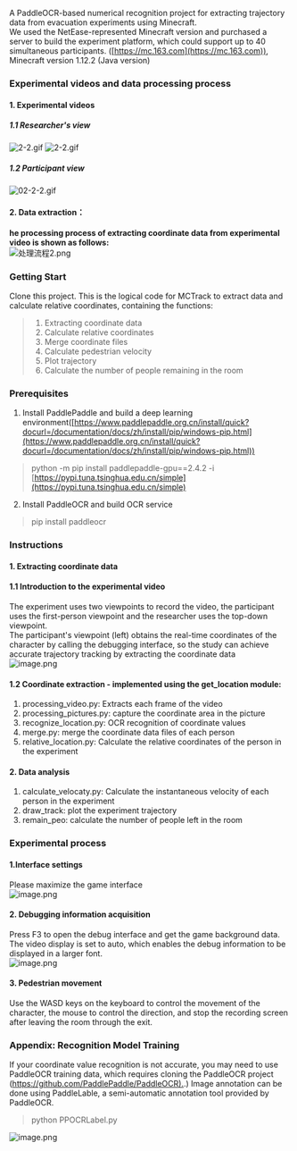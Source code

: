 A PaddleOCR-based numerical recognition project for extracting trajectory data from evacuation experiments using Minecraft.<br />We used the NetEase-represented Minecraft version and purchased a server to build the experiment platform, which could support up to 40 simultaneous participants. ([https://mc.163.com](https://mc.163.com)), Minecraft version 1.12.2 (Java version)
<a name="hLKaw"></a>
### **Experimental videos and data processing process**
<a name="Yitjy"></a>
#### 1. **Experimental videos**
<a name="RiUze"></a>
##### 1.1 **Researcher's view**
![2-2.gif](https://cdn.nlark.com/yuque/0/2023/gif/22618877/1682761072125-2bf26ff3-15d2-4182-b75c-8c9ca70d54ae.gif#clientId=u7d54e50b-0b2c-4&from=paste&height=236&id=udf57b374&originHeight=360&originWidth=640&originalType=binary&ratio=2&rotation=0&showTitle=false&size=22023270&status=done&style=none&taskId=u0341e8bd-f721-4999-a4c4-ea34d683ff6&title=&width=419)
![2-2.gif](https://cdn.nlark.com/yuque/0/2023/gif/22618877/1682761072125-2bf26ff3-15d2-4182-b75c-8c9ca70d54ae.gif#clientId=u7d54e50b-0b2c-4&from=paste&height=236&id=udf57b374&originHeight=360&originWidth=640&originalType=binary&ratio=2&rotation=0&showTitle=false&size=22023270&status=done&style=none&taskId=u0341e8bd-f721-4999-a4c4-ea34d683ff6&title=&width=419)
<a name="LLhKq"></a>
##### 1.2 **Participant view**
![02-2-2.gif](https://cdn.nlark.com/yuque/0/2023/gif/22618877/1682761193350-1693ff64-c2e3-42d7-9224-727a2d1ccccf.gif#averageHue=%23237299&clientId=u7d54e50b-0b2c-4&from=paste&height=235&id=u1d21592f&originHeight=360&originWidth=640&originalType=binary&ratio=2&rotation=0&showTitle=false&size=7903787&status=done&style=none&taskId=u3ccc851c-8500-408d-9a89-5046b8079a6&title=&width=418)
<a name="J19kV"></a>
#### 2. **Data extraction**：
**he processing process of extracting coordinate data from experimental video is shown as follows:**<br />![处理流程2.png](https://cdn.nlark.com/yuque/0/2023/png/22618877/1682761807503-fbbed9e7-2f52-472e-8f41-5c9929bcebd2.png#averageHue=%237e7a73&clientId=u7d54e50b-0b2c-4&from=paste&height=902&id=ue904a193&originHeight=1804&originWidth=7628&originalType=binary&ratio=2&rotation=0&showTitle=false&size=3147110&status=done&style=none&taskId=u165f3cf0-2b8c-46e7-a8fe-f39a9a95d02&title=&width=3814)
<a name="Wnvtp"></a>
### Getting Start
Clone this project. This is the logical code for MCTrack to extract data and calculate relative coordinates, containing the functions:
> 1. Extracting coordinate data
> 2. Calculate relative coordinates
> 3. Merge coordinate files
> 4. Calculate pedestrian velocity
> 5. Plot trajectory
> 6. Calculate the number of people remaining in the room

<a name="r54c7"></a>
### Prerequisites

1. Install PaddlePaddle and build a deep learning environment([https://www.paddlepaddle.org.cn/install/quick?docurl=/documentation/docs/zh/install/pip/windows-pip.html](https://www.paddlepaddle.org.cn/install/quick?docurl=/documentation/docs/zh/install/pip/windows-pip.html))
> python -m pip install paddlepaddle-gpu==2.4.2 -i [https://pypi.tuna.tsinghua.edu.cn/simple](https://pypi.tuna.tsinghua.edu.cn/simple)

2. Install PaddleOCR and build OCR service
> pip install paddleocr

<a name="ScNgj"></a>
### Instructions
<a name="Kz840"></a>
#### 1. Extracting coordinate data
<a name="umoRI"></a>
#### 1.1 Introduction to the experimental video
The experiment uses two viewpoints to record the video, the participant uses the first-person viewpoint and the researcher uses the top-down viewpoint.<br />The participant's viewpoint (left) obtains the real-time coordinates of the character by calling the debugging interface, so the study can achieve accurate trajectory tracking by extracting the coordinate data<br />![image.png](https://cdn.nlark.com/yuque/0/2023/png/22618877/1682761282219-ffa2cb8e-7418-4674-b13e-3ad9f7d86279.png#averageHue=%231d6b79&clientId=u7d54e50b-0b2c-4&from=paste&height=285&id=ub5271d21&originHeight=470&originWidth=1332&originalType=binary&ratio=2&rotation=0&showTitle=false&size=872149&status=done&style=none&taskId=u77169f7e-a2c8-4639-96d6-a87cbbb926c&title=&width=807)
<a name="QWcts"></a>
#### 1.2 Coordinate extraction - implemented using the get_location module:

1. processing_video.py: Extracts each frame of the video
2. processing_pictures.py: capture the coordinate area in the picture
3. recognize_location.py: OCR recognition of coordinate values
4. merge.py: merge the coordinate data files of each person
5. relative_location.py: Calculate the relative coordinates of the person in the experiment
<a name="B9OiO"></a>
#### 2. Data analysis

1. calculate_velocaty.py: Calculate the instantaneous velocity of each person in the experiment
2. draw_track: plot the experiment trajectory
3. remain_peo: calculate the number of people left in the room
<a name="Ufx7M"></a>
### Experimental process
<a name="IP2IE"></a>
#### 1.Interface settings
Please maximize the game interface<br />![image.png](https://cdn.nlark.com/yuque/0/2022/png/22618877/1669187627058-e39e0010-a3d8-4536-9a45-3bc1c1b1211f.png#averageHue=%233a4641&clientId=ufd09b4ab-7a15-4&from=paste&height=557&id=J9JCI&originHeight=1080&originWidth=1920&originalType=binary&ratio=1&rotation=0&showTitle=false&size=382954&status=done&style=stroke&taskId=u62ee0892-b942-4213-bbc5-83a3219674b&title=&width=990)
<a name="w2Ycg"></a>
#### 2. Debugging information acquisition
Press F3 to open the debug interface and get the game background data. The video display is set to auto, which enables the debug information to be displayed in a larger font.<br />![image.png](https://cdn.nlark.com/yuque/0/2022/png/22618877/1650016789599-03719b1f-3446-4110-ada8-ae5a1b685338.png#averageHue=%23495d31&clientId=uc159d2c6-a042-4&from=paste&height=541&id=M62AM&originHeight=1017&originWidth=1916&originalType=binary&ratio=1&rotation=0&showTitle=false&size=591657&status=done&style=none&taskId=u378a929f-54bd-4d73-98ba-eed8d4be39b&title=&width=1020)
<a name="QwjN4"></a>
#### 3. Pedestrian movement
Use the WASD keys on the keyboard to control the movement of the character, the mouse to control the direction, and stop the recording screen after leaving the room through the exit.
<a name="sPx4m"></a>
### Appendix: Recognition Model Training
If your coordinate value recognition is not accurate, you may need to use PaddleOCR training data, which requires cloning the PaddleOCR project ([https://github.com/PaddlePaddle/PaddleOCR).](https://github.com/PaddlePaddle/PaddleOCR).) Image annotation can be done using PaddleLable, a semi-automatic annotation tool provided by PaddleOCR.
> python PPOCRLabel.py 

![image.png](https://cdn.nlark.com/yuque/0/2023/png/22618877/1681630556708-b37239fd-ff83-4589-bc2d-1598fd3fd15d.png#averageHue=%23f0f0ef&clientId=u07c89d2b-a828-4&from=paste&height=844&id=ucd064da5&originHeight=844&originWidth=1247&originalType=binary&ratio=1&rotation=0&showTitle=false&size=87262&status=done&style=none&taskId=u6516ba06-7524-4054-8052-4f8bcaa4d7c&title=&width=1247)
